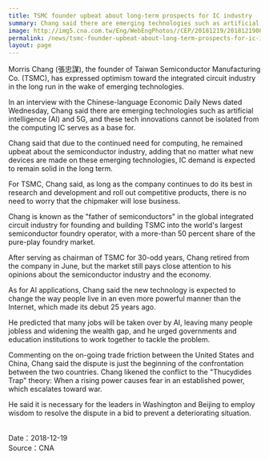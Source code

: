 ```yaml
---
title: TSMC founder upbeat about long-term prospects for IC industry
summary: Chang said there are emerging technologies such as artificial intelligence (AI) and 5G, and these tech innovations cannot be isolated from the computing IC serves as a base for.
image: http://img5.cna.com.tw/Eng/WebEngPhotos//CEP/20181219/201812190023t0001.jpg
permalink: /news/tsmc-founder-upbeat-about-long-term-prospects-for-ic-industry/
layout: page
---
```

Morris Chang (張忠謀), the founder of Taiwan Semiconductor Manufacturing Co. (TSMC), has expressed optimism toward the integrated circuit industry in the long run in the wake of emerging technologies.

In an interview with the Chinese-language Economic Daily News dated Wednesday, Chang said there are emerging technologies such as artificial intelligence (AI) and 5G, and these tech innovations cannot be isolated from the computing IC serves as a base for.

Chang said that due to the continued need for computing, he remained upbeat about the semiconductor industry, adding that no matter what new devices are made on these emerging technologies, IC demand is expected to remain solid in the long term.

For TSMC, Chang said, as long as the company continues to do its best in research and development and roll out competitive products, there is no need to worry that the chipmaker will lose business.

Chang is known as the "father of semiconductors" in the global integrated circuit industry for founding and building TSMC into the world's largest semiconductor foundry operator, with a more-than 50 percent share of the pure-play foundry market.

After serving as chairman of TSMC for 30-odd years, Chang retired from the company in June, but the market still pays close attention to his opinions about the semiconductor industry and the economy.

As for AI applications, Chang said the new technology is expected to change the way people live in an even more powerful manner than the Internet, which made its debut 25 years ago.

He predicted that many jobs will be taken over by AI, leaving many people jobless and widening the wealth gap, and he urged governments and education institutions to work together to tackle the problem.

Commenting on the on-going trade friction between the United States and China, Chang said the dispute is just the beginning of the confrontation between the two countries. Chang likened the conflict to the "Thucydides Trap" theory: When a rising power causes fear in an established power, which escalates toward war.

He said it is necessary for the leaders in Washington and Beijing to employ wisdom to resolve the dispute in a bid to prevent a deteriorating situation. 

<br/>
Date：2018-12-19
<br/>
Source：CNA
